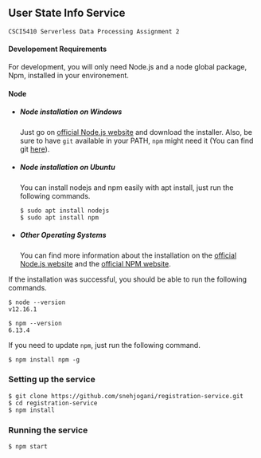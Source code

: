 ## User State Info Service
    CSCI5410 Serverless Data Processing Assignment 2

#### Developement Requirements

For development, you will only need Node.js and a node global package, Npm, installed in your environement.

#### Node
- ##### Node installation on Windows

  Just go on [official Node.js website](https://nodejs.org/) and download the installer.
Also, be sure to have `git` available in your PATH, `npm` might need it (You can find git [here](https://git-scm.com/)).

- ##### Node installation on Ubuntu

  You can install nodejs and npm easily with apt install, just run the following commands.

      $ sudo apt install nodejs
      $ sudo apt install npm

- ##### Other Operating Systems
  You can find more information about the installation on the [official Node.js website](https://nodejs.org/) and the [official NPM website](https://npmjs.org/).

If the installation was successful, you should be able to run the following commands.

    $ node --version
    v12.16.1

    $ npm --version
    6.13.4

If you need to update `npm`, just run the following command.

    $ npm install npm -g


### Setting up the service

    $ git clone https://github.com/snehjogani/registration-service.git
    $ cd registration-service
    $ npm install

### Running the service

    $ npm start
